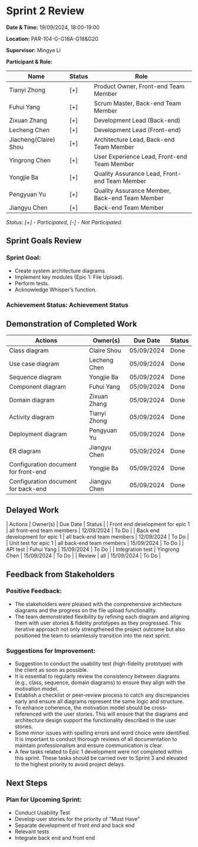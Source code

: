# Sprint 2 Review

**Date & Time:** 19/09/2024, 18:00-19:00

**Location:** PAR-104-G-G18A-G18&G20

**Supervisor:** Mingye Li

**Participant & Role:**

| Name                  | Status | Role                                           |
|-----------------------|--------|------------------------------------------------|
| Tianyi Zhong          | [+]    | Product Owner, Front-end Team Member           |
| Fuhui Yang            | [+]    | Scrum Master, Back-end Team Member             |
| Zixuan Zhang          | [+]    | Development Lead (Back-end)                    |
| Lecheng Chen          | [+]    | Development Lead (Front-end)                   |
| Jiacheng(Claire) Shou | [+]    | Architecture Lead, Back-end Team Member        |
| Yingrong Chen         | [+]    | User Experience Lead, Front-end Team Member    |
| Yongjie Ba            | [+]    | Quality Assurance Lead, Front-end Team Member  |
| Pengyuan Yu           | [+]    | Quality Assurance Member, Back-end Team Member |
| Jiangyu Chen          | [+]    | Back-end Team Member                           |

*Status: [+] - Participated, [-] - Not Participated.*

## Sprint Goals Review

### Sprint Goal:

- Create system architecture diagrams. 
- Implement key modules (Epic 1: File Upload). 
- Perform tests. 
- Acknowledge Whisper’s function.

### Achievement Status: **Achievement Status**

## Demonstration of Completed Work

| Actions                              | Owner(s)                   | Due Date   | Status |
|--------------------------------------|----------------------------|------------|--------|
| Class diagram                        | Claire Shou                | 05/09/2024 | Done   |
| Use case diagram                     | Lecheng Chen               | 05/09/2024 | Done   |
| Sequence diagram                     | Yongjie Ba                 | 05/09/2024 | Done   |
| Component diagram                    | Fuhui Yang                 | 05/09/2024 | Done   |
| Domain diagram                       | Zixuan Zhang               | 05/09/2024 | Done   |
| Activity diagram                     | Tianyi Zhong               | 05/09/2024 | Done   |
| Deployment diagram                   | Pengyuan Yu                | 05/09/2024 | Done   |
| ER diagram                           | Jiangyu Chen               | 05/09/2024 | Done   |
| Configuration document for front-end | Yongjie Ba                 | 05/09/2024 | Done   |
| Configuration document for back-end  | Jiangyu Chen               | 05/09/2024 | Done   |

## Delayed Work

| Actions                              | Owner(s)                   | Due Date   | Status |
| Front end development for epic 1     | all front-end team members | 12/09/2024 | To Do  |
| Back end development for epic 1      | all back-end team members  | 12/09/2024 | To Do  |
| Unit test for epic 1                 | all back-end team members  | 15/09/2024 | To Do  |
| API test                             | Fuhui Yang                 | 15/09/2024 | To Do  |
| Integration test                     | Yingrong Chen              | 15/09/2024 | To Do  |
| Review                               | all                        | 15/09/2024 | To Do  |


## Feedback from Stakeholders

### Positive Feedback:

- The stakeholders were pleased with the comprehensive architecture diagrams and the progress on the file upload functionality.
- The team demonstrated flexibility by refining each diagram and aligning them with user stories & fidelity prototypes as they progressed. This iterative approach not only strengthened the project outcome but also positioned the team to seamlessly transition into the next sprint.

### Suggestions for Improvement:

- Suggestion to conduct the usability test (high-fidelity prototype) with the client as soon as possible.
- It is essential to regularly review the consistency between diagrams (e.g., class, sequence, domain diagrams) to ensure they align with the motivation model.
- Establish a checklist or peer-review process to catch any discrepancies early and ensure all diagrams represent the same logic and structure.
- To enhance coherence, the motivation model should be cross-referenced with the user stories. This will ensure that the diagrams and architecture design support the functionality described in the user stories.
- Some minor issues with spelling errors and word choice were identified. It is important to conduct thorough reviews of all documentation to maintain professionalism and ensure communication is clear.
- A few tasks related to Epic 1 development were not completed within this sprint. These tasks should be carried over to Sprint 3 and elevated to the highest priority to avoid project delays.

## Next Steps

### Plan for Upcoming Sprint:

- Conduct Usability Test
- Develop user stories for the priority of "Must Have"
- Separate development of front end and back end
- Relevant tests
- Integrate back end and front end
